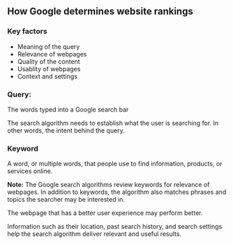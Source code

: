 ## How Google determines website rankings

### Key factors
- Meaning of the query
- Relevance of webpages
- Quality of the content
- Usablity of webpages
- Context and settings

### Query:
The words typed into a Google search bar

The search algorithm needs to establish what the user is searching for. In other words, the intent behind the query.

### Keyword
A word, or multiple words, that people use to find information, products, or services online. 

**Note:** The Google search algorithms review keywords for relevance of webpages. In addition to keywords, the algorithm also matches phrases and topics the searcher may be interested in. 

The webpage that has a better user experience may perform better.

Information such as their location, past search history, and search settings help the search algorithm deliver relevant and useful results.

